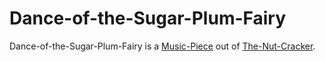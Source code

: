 # Dance-of-the-Sugar-Plum-Fairy

Dance-of-the-Sugar-Plum-Fairy is a [Music-Piece](90000010.md) out of [The-Nut-Cracker](79999998.md).